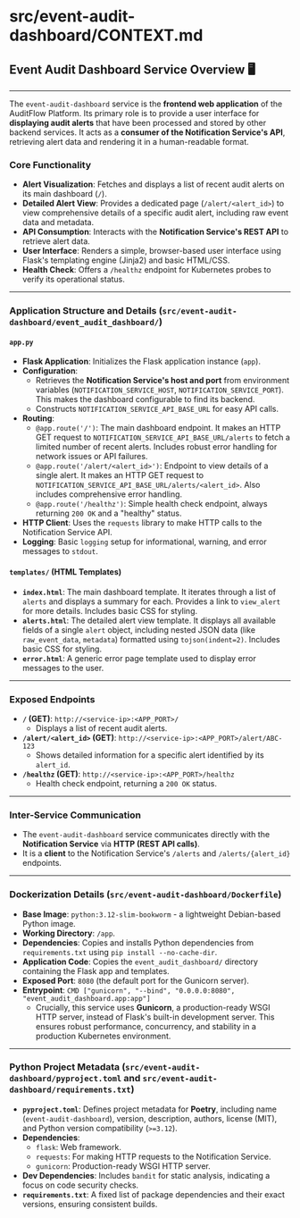 # src/event-audit-dashboard/CONTEXT.md

## Event Audit Dashboard Service Overview 🖥️
---
The `event-audit-dashboard` service is the **frontend web application** of the AuditFlow Platform. Its primary role is to provide a user interface for **displaying audit alerts** that have been processed and stored by other backend services. It acts as a **consumer of the Notification Service's API**, retrieving alert data and rendering it in a human-readable format.

### Core Functionality
* **Alert Visualization**: Fetches and displays a list of recent audit alerts on its main dashboard (`/`).
* **Detailed Alert View**: Provides a dedicated page (`/alert/<alert_id>`) to view comprehensive details of a specific audit alert, including raw event data and metadata.
* **API Consumption**: Interacts with the **Notification Service's REST API** to retrieve alert data.
* **User Interface**: Renders a simple, browser-based user interface using Flask's templating engine (Jinja2) and basic HTML/CSS.
* **Health Check**: Offers a `/healthz` endpoint for Kubernetes probes to verify its operational status.

---

### Application Structure and Details (`src/event-audit-dashboard/event_audit_dashboard/`)

#### `app.py`
* **Flask Application**: Initializes the Flask application instance (`app`).
* **Configuration**:
    * Retrieves the **Notification Service's host and port** from environment variables (`NOTIFICATION_SERVICE_HOST`, `NOTIFICATION_SERVICE_PORT`). This makes the dashboard configurable to find its backend.
    * Constructs `NOTIFICATION_SERVICE_API_BASE_URL` for easy API calls.
* **Routing**:
    * `@app.route('/')`: The main dashboard endpoint. It makes an HTTP GET request to `NOTIFICATION_SERVICE_API_BASE_URL/alerts` to fetch a limited number of recent alerts. Includes robust error handling for network issues or API failures.
    * `@app.route('/alert/<alert_id>')`: Endpoint to view details of a single alert. It makes an HTTP GET request to `NOTIFICATION_SERVICE_API_BASE_URL/alerts/<alert_id>`. Also includes comprehensive error handling.
    * `@app.route('/healthz')`: Simple health check endpoint, always returning `200 OK` and a "healthy" status.
* **HTTP Client**: Uses the `requests` library to make HTTP calls to the Notification Service API.
* **Logging**: Basic `logging` setup for informational, warning, and error messages to `stdout`.

#### `templates/` (HTML Templates)
* **`index.html`**: The main dashboard template. It iterates through a list of `alerts` and displays a summary for each. Provides a link to `view_alert` for more details. Includes basic CSS for styling.
* **`alerts.html`**: The detailed alert view template. It displays all available fields of a single `alert` object, including nested JSON data (like `raw_event_data`, `metadata`) formatted using `tojson(indent=2)`. Includes basic CSS for styling.
* **`error.html`**: A generic error page template used to display error messages to the user.

---

### Exposed Endpoints
* **`/` (GET)**: `http://<service-ip>:<APP_PORT>/`
    * Displays a list of recent audit alerts.
* **`/alert/<alert_id>` (GET)**: `http://<service-ip>:<APP_PORT>/alert/ABC-123`
    * Shows detailed information for a specific alert identified by its `alert_id`.
* **`/healthz` (GET)**: `http://<service-ip>:<APP_PORT>/healthz`
    * Health check endpoint, returning a `200 OK` status.

---

### Inter-Service Communication
* The `event-audit-dashboard` service communicates directly with the **Notification Service** via **HTTP (REST API calls)**.
* It is a **client** to the Notification Service's `/alerts` and `/alerts/{alert_id}` endpoints.

---

### Dockerization Details (`src/event-audit-dashboard/Dockerfile`)
* **Base Image**: `python:3.12-slim-bookworm` - a lightweight Debian-based Python image.
* **Working Directory**: `/app`.
* **Dependencies**: Copies and installs Python dependencies from `requirements.txt` using `pip install --no-cache-dir`.
* **Application Code**: Copies the `event_audit_dashboard/` directory containing the Flask app and templates.
* **Exposed Port**: `8080` (the default port for the Gunicorn server).
* **Entrypoint**: `CMD ["gunicorn", "--bind", "0.0.0.0:8080", "event_audit_dashboard.app:app"]`
    * Crucially, this service uses **Gunicorn**, a production-ready WSGI HTTP server, instead of Flask's built-in development server. This ensures robust performance, concurrency, and stability in a production Kubernetes environment.

---

### Python Project Metadata (`src/event-audit-dashboard/pyproject.toml` and `src/event-audit-dashboard/requirements.txt`)
* **`pyproject.toml`**: Defines project metadata for **Poetry**, including name (`event-audit-dashboard`), version, description, authors, license (MIT), and Python version compatibility (`>=3.12`).
* **Dependencies**:
    * `flask`: Web framework.
    * `requests`: For making HTTP requests to the Notification Service.
    * `gunicorn`: Production-ready WSGI HTTP server.
* **Dev Dependencies**: Includes `bandit` for static analysis, indicating a focus on code security checks.
* **`requirements.txt`**: A fixed list of package dependencies and their exact versions, ensuring consistent builds.